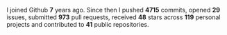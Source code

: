 
I joined Github **7** years ago. Since then I pushed **4715** commits, opened **29** issues, submitted **973** pull requests, received **48** stars across **119** personal projects and contributed to **41** public repositories.

